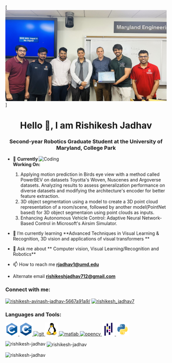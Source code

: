 [![MasterHead](https://github.com/Rishikesh-Jadhav/Rishikesh-Jadhav/blob/main/G6_ARIAC.jpeg)]
<h1 align="center">Hello 👋, I am Rishikesh Jadhav</h1>
<h3 align="center">Second-year Robotics Graduate Student at the University of Maryland, College Park</h3>
<img align="right" alt="Coding" width="400" src="https://cdn.dribbble.com/users/1162077/screenshots/3848914/programmer.gif">

- 🔭 **Currently Working On:**
  1. Applying motion prediction in Birds eye view with a method called PowerBEV on datasets Toyotta's Woven, Nuscenes and Argoverse datasets. Analyzing results to assess generalization performance on diverse datasets and modifying the architecture's encoder for better feature extraction.
  2. 3D object segmentation using a model to create a 3D point cloud representation of a room/scene, followed by another model(PointNet based) for 3D object segmentaion using point clouds as inputs.
  3. Enhancing Autonomous Vehicle Control: Adaptive Neural Network-Based Control in Microsoft's Airsim Simulator.

- 🌱 I’m currently learning **Advanced Techniques in Visual Learning & Recognition, 3D vision and applications of visual transformers **

- 💬 Ask me about ** Computer vision, Visual Learning/Recognition and Robotics**

- 📫 How to reach me **rjadhav1@umd.edu**
  
- Alternate email **rishikeshjadhav712@gmail.com**

<h3 align="left">Connect with me:</h3>
<p align="left">
<a href="https://linkedin.com/in/rishikesh-avinash-jadhav-5667a91a9/" target="blank"><img align="center" src="https://raw.githubusercontent.com/rahuldkjain/github-profile-readme-generator/master/src/images/icons/Social/linked-in-alt.svg" alt="rishikesh-avinash-jadhav-5667a91a9/" height="30" width="40" /></a>
<a href="https://instagram.com/rishikesh_jadhav7" target="blank"><img align="center" src="https://raw.githubusercontent.com/rahuldkjain/github-profile-readme-generator/master/src/images/icons/Social/instagram.svg" alt="rishikesh_jadhav7" height="30" width="40" /></a>
</p>

<h3 align="left">Languages and Tools:</h3>
<p align="left"> <a href="https://www.cprogramming.com/" target="_blank" rel="noreferrer"> <img src="https://raw.githubusercontent.com/devicons/devicon/master/icons/c/c-original.svg" alt="c" width="40" height="40"/> </a> <a href="https://www.w3schools.com/cpp/" target="_blank" rel="noreferrer"> <img src="https://raw.githubusercontent.com/devicons/devicon/master/icons/cplusplus/cplusplus-original.svg" alt="cplusplus" width="40" height="40"/> </a> <a href="https://git-scm.com/" target="_blank" rel="noreferrer"> <img src="https://www.vectorlogo.zone/logos/git-scm/git-scm-icon.svg" alt="git" width="40" height="40"/> </a> <a href="https://www.linux.org/" target="_blank" rel="noreferrer"> <img src="https://raw.githubusercontent.com/devicons/devicon/master/icons/linux/linux-original.svg" alt="linux" width="40" height="40"/> </a> <a href="https://www.mathworks.com/" target="_blank" rel="noreferrer"> <img src="https://upload.wikimedia.org/wikipedia/commons/2/21/Matlab_Logo.png" alt="matlab" width="40" height="40"/> </a> <a href="https://opencv.org/" target="_blank" rel="noreferrer"> <img src="https://www.vectorlogo.zone/logos/opencv/opencv-icon.svg" alt="opencv" width="40" height="40"/> </a> <a href="https://pandas.pydata.org/" target="_blank" rel="noreferrer"> <img src="https://raw.githubusercontent.com/devicons/devicon/2ae2a900d2f041da66e950e4d48052658d850630/icons/pandas/pandas-original.svg" alt="pandas" width="40" height="40"/> </a> <a href="https://www.python.org" target="_blank" rel="noreferrer"> <img src="https://raw.githubusercontent.com/devicons/devicon/master/icons/python/python-original.svg" alt="python" width="40" height="40"/> </a> </p>

<p><img align="left" src="https://github-readme-stats.vercel.app/api/top-langs?username=rishikesh-jadhav&show_icons=true&locale=en&layout=compact" alt="rishikesh-jadhav" /></p>

<p>&nbsp;<img align="center" src="https://github-readme-stats.vercel.app/api?username=rishikesh-jadhav&show_icons=true&locale=en" alt="rishikesh-jadhav" /></p>

<p><img align="center" src="https://github-readme-streak-stats.herokuapp.com/?user=rishikesh-jadhav&" alt="rishikesh-jadhav" /></p>
